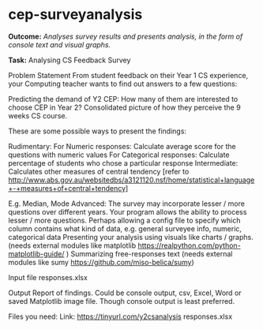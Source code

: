 # cep-surveyanalysis
__Outcome:__
_Analyses survey results and presents analysis, in the form of console text and visual graphs._


__Task:__
Analysing CS Feedback Survey

Problem Statement
From student feedback on their Year 1 CS experience, your Computing teacher wants to find out answers to a few questions:

Predicting the demand of Y2 CEP: How many of them are interested to choose CEP in Year 2?
Consolidated picture of how they perceive the 9 weeks CS course.

These are some possible ways to present the findings:

Rudimentary:
For Numeric responses: 
Calculate average score for the questions with numeric values
For Categorical responses: 
Calculate percentage of students who chose a particular response
Intermediate:
Calculates other measures of central tendency [refer to http://www.abs.gov.au/websitedbs/a3121120.nsf/home/statistical+language+-+measures+of+central+tendency] 

E.g. Median, Mode
Advanced: 
The survey may incorporate lesser / more questions over different years. Your program allows the ability to process lesser / more questions. Perhaps allowing a config file to specify which column contains what kind of data, e.g. general surveyee info, numeric, categorical data
Presenting your analysis using visuals like charts / graphs. (needs external modules like matplotlib https://realpython.com/python-matplotlib-guide/ ) 
Summarizing free-responses text (needs external modules like sumy https://github.com/miso-belica/sumy) 

Input file
responses.xlsx

Output
Report of findings. 
Could be console output, csv, Excel, Word or  saved Matplotlib image file. Though console output is least preferred. 

Files you need:
Link: https://tinyurl.com/y2csanalysis 
responses.xlsx
